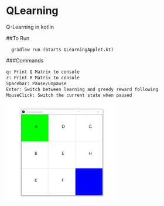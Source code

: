 # QLearning
Q-Learning in kotlin

##To Run
```
  gradlew run (Starts QLearningApplet.kt)
```
###Commands

```
q: Print Q Matrix to console
r: Print R Matrix to console
Spacebar: Pause/Unpause
Enter: Switch between learning and greedy reward following
MouseClick: Switch the current state when paused
```

<img src="screenshots/screenshot1.gif" width="60%" />
